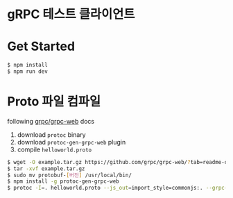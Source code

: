 # gRPC 테스트 클라이언트

# Get Started

```bash
$ npm install
$ npm run dev
```

# Proto 파일 컴파일

following [grpc/grpc-web](https://github.com/grpc/grpc-web/?tab=readme-ov-file#quick-start) docs

1. download `protoc` binary
2. download `protoc-gen-grpc-web` plugin
3. compile `helloworld.proto`

```bash
$ wget -O example.tar.gz https://github.com/grpc/grpc-web/?tab=readme-ov-file
$ tar -xvf example.tar.gz
$ sudo mv protobuf-[버전] /usr/local/bin/
$ npm install -g protoc-gen-grpc-web
$ protoc -I=. helloworld.proto --js_out=import_style=commonjs:. --grpc-web_out=import_style=commonjs,mode=grpcwebtext:.
```
